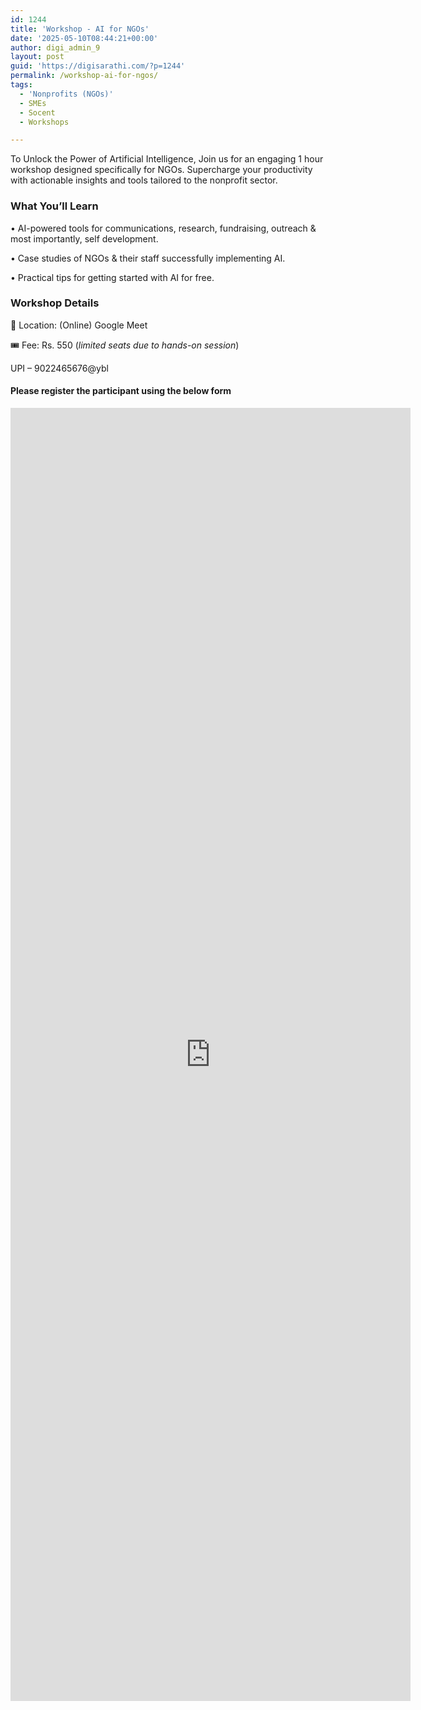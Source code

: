 ```yaml
---
id: 1244
title: 'Workshop - AI for NGOs'
date: '2025-05-10T08:44:21+00:00'
author: digi_admin_9
layout: post
guid: 'https://digisarathi.com/?p=1244'
permalink: /workshop-ai-for-ngos/
tags:
  - 'Nonprofits (NGOs)'
  - SMEs
  - Socent
  - Workshops

---
```


To Unlock the Power of Artificial Intelligence, Join us for an engaging 1 hour workshop designed specifically for NGOs. Supercharge your productivity with actionable insights and tools tailored to the nonprofit sector.

### What You’ll Learn

• AI-powered tools for communications, research, fundraising, outreach &amp; most importantly, self development.

• Case studies of NGOs &amp; their staff successfully implementing AI.

• Practical tips for getting started with AI for free.

### Workshop Details

📍 Location: (Online) Google Meet

🎟 Fee: Rs. 550 (_limited seats due to hands-on session_)

UPI – 9022465676@ybl

#### Please register the participant using the below form

<iframe frameborder="0" height="2069" loading="lazy" marginheight="0" marginwidth="0" src="https://docs.google.com/forms/d/e/1FAIpQLSedrsK9qnidRp5wW3rWEJfWZRGI_ufegwLGY8-b0dERy4DoEg/viewform?embedded=true" width="640">Loading…</iframe>
